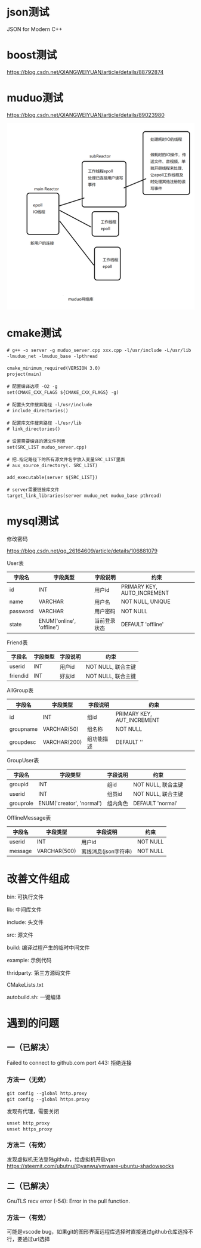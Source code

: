

# json测试

JSON for Modern C++
# boost测试
https://blog.csdn.net/QIANGWEIYUAN/article/details/88792874

# muduo测试
https://blog.csdn.net/QIANGWEIYUAN/article/details/89023980

![image-20211103121856233](image/image-20211103121856233.png)

# cmake测试



```
# g++ -o server -g muduo_server.cpp xxx.cpp -l/usr/include -L/usr/lib -lmuduo_net -lmuduo_base -lpthread

cmake_minimum_required(VERSION 3.0)
project(main)

# 配置编译选项 -O2 -g
set(CMAKE_CXX_FLAGS ${CMAKE_CXX_FLAGS} -g)

# 配置头文件搜索路径 -l/usr/include
# include_directories()

# 配置库文件搜索路径 -l/usr/lib
# link_directories()

# 设置需要编译的源文件列表
set(SRC_LIST muduo_server.cpp)

# 把.指定路径下的所有源文件名字放入变量SRC_LIST里面
# aux_source_directory(. SRC_LIST)

add_executable(server ${SRC_LIST})

# server需要链接库文件
target_link_libraries(server muduo_net muduo_base pthread)
```



# mysql测试

修改密码

https://blog.csdn.net/qq_26164609/article/details/106881079

User表

| 字段名   | 字段类型                  | 字段说明     | 约束                        |
| -------- | ------------------------- | ------------ | --------------------------- |
| id       | INT                       | 用户id       | PRIMARY KEY, AUTO_INCREMENT |
| name     | VARCHAR                   | 用户名       | NOT NULL, UNIQUE            |
| password | VARCHAR                   | 用户密码     | NOT NULL                    |
| state    | ENUM('online', 'offline') | 当前登录状态 | DEFAULT 'offline'           |

Friend表

| 字段名   | 字段类型 | 字段说明 | 约束               |
| -------- | -------- | -------- | ------------------ |
| userid   | INT      | 用户id   | NOT NULL, 联合主键 |
| friendid | INT      | 好友id   | NOT NULL, 联合主键 |

AllGroup表

| 字段名    | 字段类型     | 字段说明   | 约束                       |
| --------- | ------------ | ---------- | -------------------------- |
| id        | INT          | 组id       | PRIMARY KEY, AUT_INCREMENT |
| groupname | VARCHAR(50)  | 组名称     | NOT NULL                   |
| groupdesc | VARCHAR(200) | 组功能描述 | DEFAULT ''                 |

GroupUser表

| 字段名    | 字段类型                  | 字段说明 | 约束               |
| --------- | ------------------------- | -------- | ------------------ |
| groupid   | INT                       | 组id     | NOT NULL, 联合主键 |
| userid    | INT                       | 组员id   | NOT NULL, 联合主键 |
| grouprole | ENUM('creator', 'normal') | 组内角色 | DEFAULT 'normal'   |

OfflineMessage表

| 字段名  | 字段类型     | 字段说明             | 约束     |
| ------- | ------------ | -------------------- | -------- |
| userid  | INT          | 用户id               | NOT NULL |
| message | VARCHAR(500) | 离线消息(json字符串) | NOT NULL |



# 改善文件组成

bin: 可执行文件

lib: 中间库文件

include: 头文件

src: 源文件

build: 编译过程产生的临时中间文件

example: 示例代码

thridparty: 第三方源码文件

CMakeLists.txt

autobuild.sh: 一键编译

# 遇到的问题
## 一（已解决）
Failed to connect to github.com port 443: 拒绝连接
### 方法一（无效）
```
git config --global http.proxy
git config --global https.proxy
```
发现有代理，需要关闭
```
unset http_proxy
unset https_proxy
```

### 方法二（有效）
发现虚拟机无法登陆github，给虚拟机开启vpn
https://steemit.com/ubutnu/@yanwu/vmware-ubuntu-shadowsocks

## 二（已解决）
GnuTLS recv error (-54): Error in the pull function.

### 方法一（有效）
可能是vscode bug，如果git的图形界面远程库选择时直接通过github仓库选择不行，要通过url选择